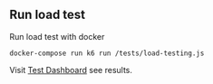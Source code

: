 ## Run load test

Run load test with docker

`docker-compose run k6 run /tests/load-testing.js`

Visit [Test Dashboard](http://localhost:3005/dashboards) see results.
